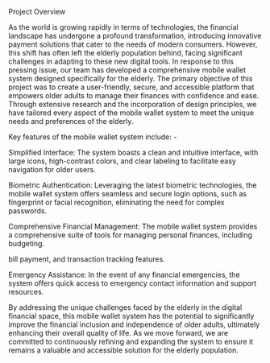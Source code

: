 Project Overview

As the world is growing rapidly in terms of technologies, the financial landscape has undergone a profound transformation, introducing innovative payment solutions that cater to the needs of modern consumers. However, this shift has often left the elderly population behind, facing significant challenges in adapting to these new digital tools. In response to this pressing issue, our team has developed a comprehensive mobile wallet system designed specifically for the elderly. The primary objective of this project was to create a user-friendly, secure, and accessible platform that empowers older adults to manage their finances with confidence and ease. Through extensive research and the incorporation of design principles, we have tailored every aspect of the mobile wallet system to meet the unique needs and preferences of the elderly.

Key features of the mobile wallet system include: -

Simplified Interface: The system boasts a clean and intuitive interface, with large icons, high-contrast colors, and clear labeling to facilitate easy navigation for older users.

Biometric Authentication: Leveraging the latest biometric technologies, the mobile wallet system offers seamless and secure login options, such as fingerprint or facial recognition, eliminating the need for complex passwords.

Comprehensive Financial Management: The mobile wallet system provides a comprehensive suite of tools for managing personal finances, including budgeting.

bill payment, and transaction tracking features.

Emergency Assistance: In the event of any financial emergencies, the system offers quick access to emergency contact information and support resources.

By addressing the unique challenges faced by the elderly in the digital financial space, this mobile wallet system has the potential to significantly improve the financial inclusion and independence of older adults, ultimately enhancing their overall quality of life. As we move forward, we are committed to continuously refining and expanding the system to ensure it remains a valuable and accessible solution for the elderly population.
